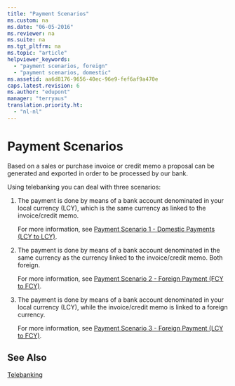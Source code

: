 ```yaml
---
title: "Payment Scenarios"
ms.custom: na
ms.date: "06-05-2016"
ms.reviewer: na
ms.suite: na
ms.tgt_pltfrm: na
ms.topic: "article"
helpviewer_keywords: 
  - "payment scenarios, foreign"
  - "payment scenarios, domestic"
ms.assetid: aa6d8176-9656-40ec-96e9-fef6af9a470e
caps.latest.revision: 6
ms.author: "edupont"
manager: "terryaus"
translation.priority.ht: 
  - "nl-nl"
---
```

# Payment Scenarios
Based on a sales or purchase invoice or credit memo a proposal can be generated and exported in order to be processed by our bank.  
  
 Using telebanking you can deal with three scenarios:  
  
1.  The payment is done by means of a bank account denominated in your local currency \(LCY\), which is the same currency as linked to the invoice\/credit memo.  
  
     For more information, see [Payment Scenario 1 \- Domestic Payments \(LCY to LCY\)](../../LocalFunctionalityForMicrosoftDynamicsNav2016/Netherlands/payment-scenario-1-domestic-payments-lcy-to-lcy-.md).  
  
2.  The payment is done by means of a bank account denominated in the same currency as the currency linked to the invoice\/credit memo. Both foreign.  
  
     For more information, see [Payment Scenario 2 \- Foreign Payment \(FCY to FCY\)](../../LocalFunctionalityForMicrosoftDynamicsNav2016/Netherlands/payment-scenario-2-foreign-payment-fcy-to-fcy-.md).  
  
3.  The payment is done by means of a bank account denominated in your local currency \(LCY\), while the invoice\/credit memo is linked to a foreign currency.  
  
     For more information, see [Payment Scenario 3 \- Foreign Payment \(LCY  to FCY\)](../../LocalFunctionalityForMicrosoftDynamicsNav2016/Netherlands/payment-scenario-3-foreign-payment-lcy-to-fcy-.md).  
  
## See Also  
 [Telebanking](../../LocalFunctionalityForMicrosoftDynamicsNav2016/Netherlands/telebanking.md)